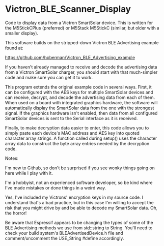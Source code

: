 # Victron_BLE_Scanner_Display
 
Code to display data from a Victron SmartSolar device. This is written
for the M5StickCPlus (preferred) or M5Stack M5StickC (similar, but older with
a smaller display).

This software builds on the stripped-down Victron BLE Advertising example found at:

   https://github.com/hoberman/Victron_BLE_Advertising_example

If you haven't already managed to receive and decode the advertising data from a Victron SmartSolar charger, you should start with that much-simpler code and make sure you can get it to work.

This program extends the original example code in several ways. First, it can be configured with the AES keys for multiple SmartSolar devices and can receive, decrypt, and decode the advertising data from each of them. When used on a board with integrated graphics hardware, the software will automatically display the SmartSolar data from the one with the strongest signal. If the graphics hardware isn't enabled, then data from all configured SmartSolar devices is sent to the Serial interface as it is received.

Finally, to make decryption data easier to enter, this code allows you to simply paste each device's MAC address and AES key into quoted character array strings. A function called during setup() uses the character array data to construct the byte array entries needed by the decryption code.

Notes:

I'm new to Github, so don't be surprised if you see wonky things going on here while I play with it.

I'm a hobbyist, not an experienced software developer, so be kind where I've made mistakes or done things in a weird way.

Yes, I've included my Victrons' encryption keys in my source code. I understand that's a bad practice, but in this case I'm willing to accept the risk that you might drive by and be able to decode my SmartSolar data. Oh, the horror!

Be aware that Espressif appears to be changing the types of some of the BLE Advertising methods we use from std::string to String. You'll need to check your build system's BLEAdvertisedDevice.h file and comment/uncomment the USE_String #define accordingly.
